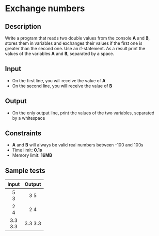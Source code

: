# Exchange numbers

## Description
Write a program that reads two double values from the console **A** and **B**, stores them in variables and exchanges their values if the first one is greater than the second one. 
Use an if-statement. As a result print the values of the variables **A** and **B**, separated by a space.

## Input
- On the first line, you will receive the value of **A**
- On the second line, you will receive the value of **B**

## Output
- On the only output line, print the values of the two variables, separated by a whitespace

## Constraints
- **A** and **B** will always be valid real numbers between -100 and 100s
- Time limit: **0.1s**
- Memory limit: **16MB**

## Sample tests

|     Input      |     Output     |
|:--------------:|:--------------:|
|5<br/>3         |3 5             |
|2<br/>4         |2 4             |
|3.3<br/>3.3     |3.3 3.3         |